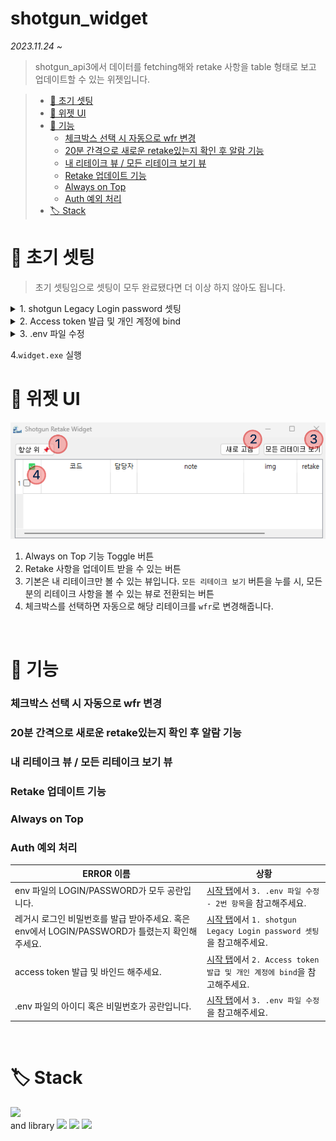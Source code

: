 # shotgun_widget

_2023.11.24 ~_

> shotgun_api3에서 데이터를 fetching해와 retake 사항을 table 형태로 보고 업데이트할 수 있는 위젯입니다.

> - [🎉 초기 셋팅](#--------)
> - [👀 위젯 UI](#------ui)
> - [🔎 기능](#-----)
>   - [체크박스 선택 시 자동으로 wfr 변경](#---------------wfr---)
>   - [20분 간격으로 새로운 retake있는지 확인 후 알람 기능](#20-----------retake--------------)
>   - [내 리테이크 뷰 / 모든 리테이크 보기 뷰](#-----------------------)
>   - [Retake 업데이트 기능](#retake--------)
>   - [Always on Top](#always-on-top)
>   - [Auth 예외 처리](#auth------)
> - [🏷️ Stack](#----stack)

# 🎉 초기 셋팅

> 초기 셋팅임으로 셋팅이 모두 완료됐다면 더 이상 하지 않아도 됩니다.

<details>
<summary>
1. shotgun Legacy Login password 셋팅
</summary>
<div markdown="1">

![](images/2023-11-22-14-00-23.png)
![](images/2023-11-22-14-02-39.png)
![](images/2023-11-22-14-07-07.png)

</div>
</details>

<details>
<summary>
2. Access token 발급 및 개인 계정에 bind
</summary>
<div markdown="1">

<br>**a. Access token 발급**
![](images/2023-11-22-14-10-47.png)
![](images/2023-11-22-14-12-57.png)
![](images/2023-11-22-14-13-58.png)

> 📌 주의
> <br> 토큰 코드는 타인에게 공유해서는 안되며, 복사해서 가지고 있어야 합니다.
> 만일 토큰 코드를 분실했다면, 재발급 받습니다.

![](images/2023-11-22-14-16-32.png)

<br>**b. 계정에 Access Token Bind**
![](images/2023-11-22-14-23-30.png)
In good standing으로 뜨면 성공적으로 bind된 것입니다.

![](images/2023-11-22-14-24-22.png)
</div>
</details>

<details>
<summary>3. .env 파일 수정</summary>
<div markdown="1">

1. 폴더에 포함된 `.env`파일을 메모장으로 엽니다.
2. `LOGIN`, `PASSWORD` 부분을 자신의 샷건 아이디와 비밀번호를 적어줍니다.
   - 이때 쌍따옴표 `(")`를 삭제해서는 안됩니다.
3. `.env`파일을 저장합니다.

</div>
</details>

4.`widget.exe` 실행

# 👀 위젯 UI

![](images/2023-11-27-00-30-53.png)

1. Always on Top 기능 Toggle 버튼
2. Retake 사항을 업데이트 받을 수 있는 버튼
3. 기본은 내 리테이크만 볼 수 있는 뷰입니다. `모든 리테이크 보기` 버튼을 누를 시, 모든 분의 리테이크 사항을 볼 수 있는 뷰로 전환되는 버튼
4. 체크박스를 선택하면 자동으로 해당 리테이크를 `wfr`로 변경해줍니다.

<br>

# 🔎 기능

### 체크박스 선택 시 자동으로 wfr 변경

### 20분 간격으로 새로운 retake있는지 확인 후 알람 기능

### 내 리테이크 뷰 / 모든 리테이크 보기 뷰

### Retake 업데이트 기능

### Always on Top

### Auth 예외 처리

| ERROR 이름                                                                                     | 상황                                                                                   |
| ---------------------------------------------------------------------------------------------- | -------------------------------------------------------------------------------------- |
| env 파일의 LOGIN/PASSWORD가 모두 공란입니다.                                                   | [시작 탭](#🎉-초기-셋팅)에서 `3. .env 파일 수정 - 2번 항목`을 참고해주세요.             |
| 레거시 로그인 비밀번호를 발급 받아주세요. 혹은 env에서 LOGIN/PASSWORD가 틀렸는지 확인해주세요. | [시작 탭](#🎉-초기-셋팅)에서 `1. shotgun Legacy Login password 셋팅`을 참고해주세요.    |
| access token 발급 및 바인드 해주세요.                                                          | [시작 탭](#🎉-초기-셋팅)에서 `2. Access token 발급 및 개인 계정에 bind`을 참고해주세요. |
| .env 파일의 아이디 혹은 비밀번호가 공란입니다.                                                 | [시작 탭](#🎉-초기-셋팅)에서 `3. .env 파일 수정`을 참고해주세요.                        |

<br>

# 🏷️ Stack

<img src="https://img.shields.io/badge/python-444444?style=for-the-badge&logo=python">
<br>and library

<img src="https://img.shields.io/badge/PyQt5-444444?style=for-the-badge&logo=python">
<img src="https://img.shields.io/badge/tkinter-444444?style=for-the-badge&logo=python">
<img src="https://img.shields.io/badge/shotgun_api3-444444?style=for-the-badge&logo=autodesk">
